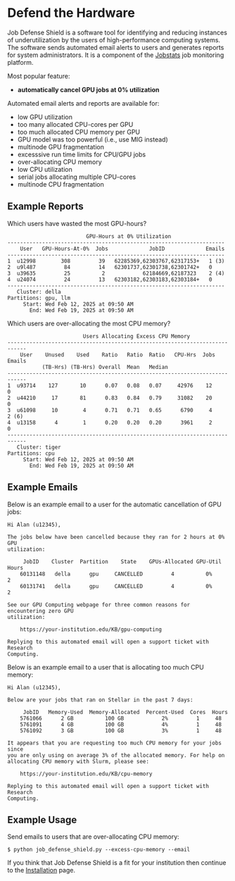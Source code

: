 # Defend the Hardware

Job Defense Shield is a software tool for identifying and reducing instances of underutilization by the users of high-performance computing systems. The software sends automated email alerts to users and generates reports for system administrators. It is a component of the [Jobstats](https://github.com/PrincetonUniversity/jobstats) job monitoring platform.

Most popular feature:

- **automatically cancel GPU jobs at 0% utilization**

Automated email alerts and reports are available for:

- low GPU utilization
- too many allocated CPU-cores per GPU
- too much allocated CPU memory per GPU
- GPU model was too powerful (i.e., use MIG instead)
- multinode GPU fragmentation
- excesssive run time limits for CPU/GPU jobs
- over-allocating CPU memory
- low CPU utilization
- serial jobs allocating multiple CPU-cores
- multinode CPU fragmentation

## Example Reports

Which users have wasted the most GPU-hours?

```
                         GPU-Hours at 0% Utilization                          
---------------------------------------------------------------------
    User   GPU-Hours-At-0%  Jobs             JobID             Emails
---------------------------------------------------------------------
1  u12998        308         39   62285369,62303767,62317153+   1 (3)
2  u9l487         84         14   62301737,62301738,62301742+   0     
3  u39635         25          2            62184669,62187323    2 (4)     
4  u24074         24         13   62303182,62303183,62303184+   0      
---------------------------------------------------------------------
   Cluster: della
Partitions: gpu, llm
     Start: Wed Feb 12, 2025 at 09:50 AM
       End: Wed Feb 19, 2025 at 09:50 AM
```

Which users are over-allocating the most CPU memory?

```
                        Users Allocating Excess CPU Memory                 
----------------------------------------------------------------------------
    User    Unused    Used    Ratio   Ratio  Ratio   CPU-Hrs  Jobs   Emails
           (TB-Hrs) (TB-Hrs) Overall  Mean   Median                        
----------------------------------------------------------------------------
1  u93714    127       10      0.07   0.08   0.07     42976    12      0  
2  u44210     17       81      0.83   0.84   0.79     31082    20      0  
3  u61098     10        4      0.71   0.71   0.65      6790     4      2 (6)
4  u13158      4        1      0.20   0.20   0.20      3961     2      0  
----------------------------------------------------------------------------
   Cluster: tiger
Partitions: cpu
     Start: Wed Feb 12, 2025 at 09:50 AM
       End: Wed Feb 19, 2025 at 09:50 AM
```

## Example Emails

Below is an example email to a user for the automatic cancellation of GPU jobs:

```
Hi Alan (u12345),

The jobs below have been cancelled because they ran for 2 hours at 0% GPU
utilization:

     JobID    Cluster  Partition    State    GPUs-Allocated GPU-Util  Hours
    60131148   della      gpu     CANCELLED         4          0%       2  
    60131741   della      gpu     CANCELLED         4          0%       2  

See our GPU Computing webpage for three common reasons for encountering zero GPU
utilization:

    https://your-institution.edu/KB/gpu-computing

Replying to this automated email will open a support ticket with Research
Computing.
```

Below is an example email to a user that is allocating too much CPU memory:

```
Hi Alan (u12345),

Below are your jobs that ran on Stellar in the past 7 days:

     JobID   Memory-Used  Memory-Allocated  Percent-Used  Cores  Hours
    5761066      2 GB          100 GB            2%         1     48
    5761091      4 GB          100 GB            4%         1     48
    5761092      3 GB          100 GB            3%         1     48

It appears that you are requesting too much CPU memory for your jobs since
you are only using on average 3% of the allocated memory. For help on
allocating CPU memory with Slurm, please see:

    https://your-institution.edu/KB/cpu-memory

Replying to this automated email will open a support ticket with Research
Computing.
```

## Example Usage

Send emails to users that are over-allocating CPU memory:

```
$ python job_defense_shield.py --excess-cpu-memory --email
```

If you think that Job Defense Shield is a fit for your institution then continue to the [Installation](setup.md) page.
